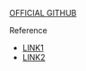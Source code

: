 [OFFICIAL GITHUB](https://github.com/metallb/metallb)

Reference
     
- [LINK1](https://www.definit.co.uk/2019/08/lab-guide-kubernetes-load-balancer-and-ingress-with-metallb-and-contour/)
- [LINK2](https://dzone.com/articles/kubernetes-metallb-bare-metal-loadbalancer)
